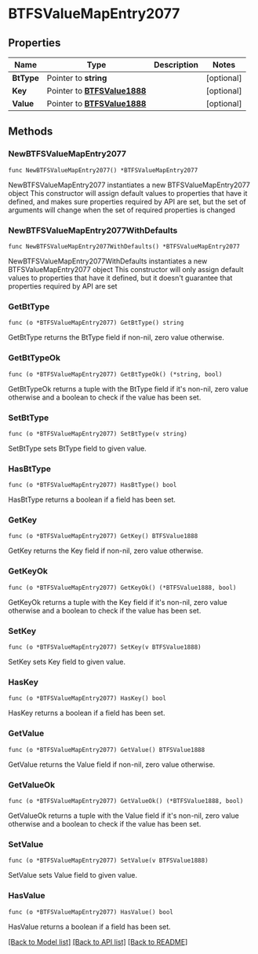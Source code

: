 # BTFSValueMapEntry2077

## Properties

Name | Type | Description | Notes
------------ | ------------- | ------------- | -------------
**BtType** | Pointer to **string** |  | [optional] 
**Key** | Pointer to [**BTFSValue1888**](BTFSValue-1888.md) |  | [optional] 
**Value** | Pointer to [**BTFSValue1888**](BTFSValue-1888.md) |  | [optional] 

## Methods

### NewBTFSValueMapEntry2077

`func NewBTFSValueMapEntry2077() *BTFSValueMapEntry2077`

NewBTFSValueMapEntry2077 instantiates a new BTFSValueMapEntry2077 object
This constructor will assign default values to properties that have it defined,
and makes sure properties required by API are set, but the set of arguments
will change when the set of required properties is changed

### NewBTFSValueMapEntry2077WithDefaults

`func NewBTFSValueMapEntry2077WithDefaults() *BTFSValueMapEntry2077`

NewBTFSValueMapEntry2077WithDefaults instantiates a new BTFSValueMapEntry2077 object
This constructor will only assign default values to properties that have it defined,
but it doesn't guarantee that properties required by API are set

### GetBtType

`func (o *BTFSValueMapEntry2077) GetBtType() string`

GetBtType returns the BtType field if non-nil, zero value otherwise.

### GetBtTypeOk

`func (o *BTFSValueMapEntry2077) GetBtTypeOk() (*string, bool)`

GetBtTypeOk returns a tuple with the BtType field if it's non-nil, zero value otherwise
and a boolean to check if the value has been set.

### SetBtType

`func (o *BTFSValueMapEntry2077) SetBtType(v string)`

SetBtType sets BtType field to given value.

### HasBtType

`func (o *BTFSValueMapEntry2077) HasBtType() bool`

HasBtType returns a boolean if a field has been set.

### GetKey

`func (o *BTFSValueMapEntry2077) GetKey() BTFSValue1888`

GetKey returns the Key field if non-nil, zero value otherwise.

### GetKeyOk

`func (o *BTFSValueMapEntry2077) GetKeyOk() (*BTFSValue1888, bool)`

GetKeyOk returns a tuple with the Key field if it's non-nil, zero value otherwise
and a boolean to check if the value has been set.

### SetKey

`func (o *BTFSValueMapEntry2077) SetKey(v BTFSValue1888)`

SetKey sets Key field to given value.

### HasKey

`func (o *BTFSValueMapEntry2077) HasKey() bool`

HasKey returns a boolean if a field has been set.

### GetValue

`func (o *BTFSValueMapEntry2077) GetValue() BTFSValue1888`

GetValue returns the Value field if non-nil, zero value otherwise.

### GetValueOk

`func (o *BTFSValueMapEntry2077) GetValueOk() (*BTFSValue1888, bool)`

GetValueOk returns a tuple with the Value field if it's non-nil, zero value otherwise
and a boolean to check if the value has been set.

### SetValue

`func (o *BTFSValueMapEntry2077) SetValue(v BTFSValue1888)`

SetValue sets Value field to given value.

### HasValue

`func (o *BTFSValueMapEntry2077) HasValue() bool`

HasValue returns a boolean if a field has been set.


[[Back to Model list]](../README.md#documentation-for-models) [[Back to API list]](../README.md#documentation-for-api-endpoints) [[Back to README]](../README.md)


